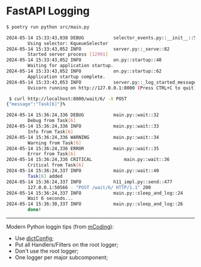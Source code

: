 # FastAPI Logging

```sh
$ poetry run python src/main.py

2024-05-14 15:33:43,038	DEBUG			selector_events.py::__init__::54
		Using selector: KqueueSelector
2024-05-14 15:33:43,052	INFO			server.py::_serve::82
		Started server process [12991]
2024-05-14 15:33:43,052	INFO			on.py::startup::48
		Waiting for application startup.
2024-05-14 15:33:43,052	INFO			on.py::startup::62
		Application startup complete.
2024-05-14 15:33:43,053	INFO			server.py::_log_started_message::214
		Uvicorn running on http://127.0.0.1:8000 (Press CTRL+C to quit)
```


```sh
 $ curl http://localhost:8000/wait/6/ -X POST
{"message":"Task[6]"}%
```


```sh
2024-05-14 15:36:24,336	DEBUG			main.py::wait::32
		Debug from Task[6]
2024-05-14 15:36:24,336	INFO			main.py::wait::33
		Info from Task[6]
2024-05-14 15:36:24,336	WARNING			main.py::wait::34
		Warning from Task[6]
2024-05-14 15:36:24,336	ERROR			main.py::wait::35
		Error from Task[6]
2024-05-14 15:36:24,336	CRITICAL			main.py::wait::36
		Critical from Task[6]
2024-05-14 15:36:24,337	INFO			main.py::wait::40
		Task[6] added
2024-05-14 15:36:24,337	INFO			h11_impl.py::send::477
		127.0.0.1:50566 - "POST /wait/6/ HTTP/1.1" 200
2024-05-14 15:36:24,337	INFO			main.py::sleep_and_log::24
		Wait 6 seconds...
2024-05-14 15:36:30,337	INFO			main.py::sleep_and_log::26
		done!
```


---

Modern Python loggin tips (from [mCoding](https://www.youtube.com/watch?v=9L77QExPmI0)):
- Use [dictConfig](https://docs.python.org/3/library/logging.config.html#logging.config.dictConfig);
- Put all Handlers/Filters on the root logger;
- Don't use the root logger;
- One logger per major subcomponent;